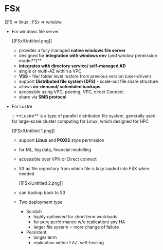 # FSx

EFS ⇒ linux ; FSx ⇒ window

- For windows file server

    [[FSx/Untitled.png]]

    - provides a fully managed **native windows file server**
    - designed for **integration with windows env** (and window permission model**)**
    - **integrates with directory service/ self-managed AD**
    - single or multi-AZ within a VPC
    - **VSS** - file/ folder level restore from previous version (user-driven)
    - support **Distributed file system (DFS)** - scale-out file share structure
    - allows **on-demand/ scheduled backups**
    - accessible using VPC, peering, VPC, direct Connect
    - share via **SMB protocol**

- For Lustre

    <aside>
    💡 **Lustre** is a type of parallel distributed file system, generally used for large-scale cluster computing for Linux, which designed for HPC

    </aside>

    [[FSx/Untitled 1.png]]

    - support **Linux** and **POXIS** style permission
    - for ML, big data, financial modelling
    - accessible over VPN or Direct connect
    - S3 as file repository from which file is lazy loaded into FSX when needed

        [[FSx/Untitled 2.png]]

    - can backup back to S3
    - Two deployment type
        - Scratch
            - highly optimised for short term workloads
            - for pure performance w/o replication/ any HA
            - larger file system = more change of failure
        - Persistent:
            - longer term
            - replication within 1 AZ, self-healing

